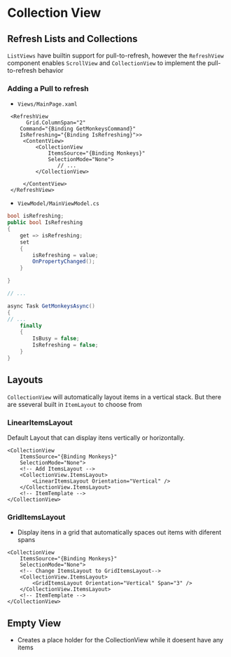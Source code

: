 # Collection View

## Refresh Lists and Collections
`ListViews` have builtin support for pull-to-refresh, however the `RefreshView` component enables `ScrollView` and `CollectionView` to implement the pull-to-refresh behavior

### Adding a Pull to refresh
- `Views/MainPage.xaml`
``` xaml
 <RefreshView
      Grid.ColumnSpan="2"
    Command="{Binding GetMonkeysCommand}"
    IsRefreshing="{Binding IsRefreshing}">>
     <ContentView>
         <CollectionView  
             ItemsSource="{Binding Monkeys}"
             SelectionMode="None">
                // ...
         </CollectionView>

     </ContentView>
 </RefreshView>
```

- `ViewModel/MainViewModel.cs`
```cs
bool isRefreshing;
public bool IsRefreshing
{
    get => isRefreshing;
    set
    {
        isRefreshing = value;
        OnPropertyChanged();
    }

}

// ...

async Task GetMonkeysAsync()
{
// ...
    finally
    {
        IsBusy = false;
        IsRefreshing = false; 
    } 
}
```
## Layouts
`CollectionView` will automatically layout items in a vertical stack. But there are sseveral built in `ItemLayout` to choose from

### LinearItemsLayout

Default Layout that can display itens vertically or horizontally.
```xaml
<CollectionView
    ItemsSource="{Binding Monkeys}"
    SelectionMode="None">
    <!-- Add ItemsLayout -->
    <CollectionView.ItemsLayout>
        <LinearItemsLayout Orientation="Vertical" />
    </CollectionView.ItemsLayout>
    <!-- ItemTemplate -->
</CollectionView>
```

### GridItemsLayout
- Display itens in a grid that automatically spaces out items with diferent spans

```xaml
<CollectionView
    ItemsSource="{Binding Monkeys}"
    SelectionMode="None">
    <!-- Change ItemsLayout to GridItemsLayout-->
    <CollectionView.ItemsLayout>
        <GridItemsLayout Orientation="Vertical" Span="3" />
    </CollectionView.ItemsLayout>
    <!-- ItemTemplate -->
</CollectionView>
```
## Empty View
- Creates a place holder for the CollectionView while it doesent have any items
